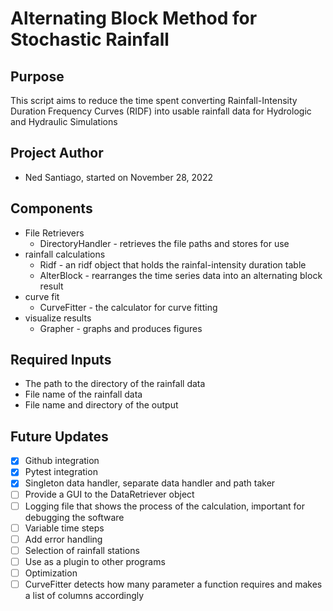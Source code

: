 # Alternating Block Method for Stochastic Rainfall

## Purpose
This script aims to reduce the time spent converting Rainfall-Intensity Duration Frequency Curves (RIDF) into usable rainfall data for Hydrologic and Hydraulic Simulations

## Project Author
* Ned Santiago, started on November 28, 2022

## Components
* File Retrievers
    * DirectoryHandler - retrieves the file paths and stores for use
* rainfall calculations
    * Ridf - an ridf object that holds the rainfal-intensity duration table
    * AlterBlock - rearranges the time series data into an alternating block result
* curve fit
    * CurveFitter - the calculator for curve fitting
* visualize results
    * Grapher - graphs and produces figures

## Required Inputs
* The path to the directory of the rainfall data
* File name of the rainfall data
* File name and directory of the output

## Future Updates
- [x] Github integration
- [x] Pytest integration
- [x] Singleton data handler, separate data handler and path taker
- [ ] Provide a GUI to the DataRetriever object
- [ ] Logging file that shows the process of the calculation, important for debugging the software
- [ ] Variable time steps
- [ ] Add error handling
- [ ] Selection of rainfall stations
- [ ] Use as a plugin to other programs
- [ ] Optimization
- [ ] CurveFitter detects how many parameter a function requires and makes a list of columns accordingly